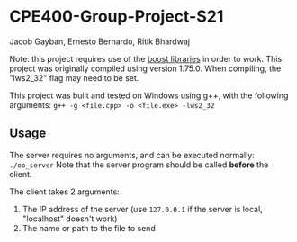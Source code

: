 # CPE400-Group-Project-S21
Jacob Gayban, Ernesto Bernardo, Ritik Bhardwaj

Note: this project requires use of the [boost libraries](https://www.boost.org/users/download/) in order to work. This project was originally compiled using version 1.75.0.
When compiling, the "lws2_32" flag may need to be set.

This project was built and tested on Windows using g++, with the following arguments:
`g++ -g <file.cpp> -o <file.exe> -lws2_32`

## Usage
The server requires no arguments, and can be executed normally: `./oo_server` 
Note that the server program should be called **before** the client.

The client takes 2 arguments:
1. The IP address of the server (use `127.0.0.1` if the server is local, "localhost" doesn't work)
2. The name or path to the file to send
